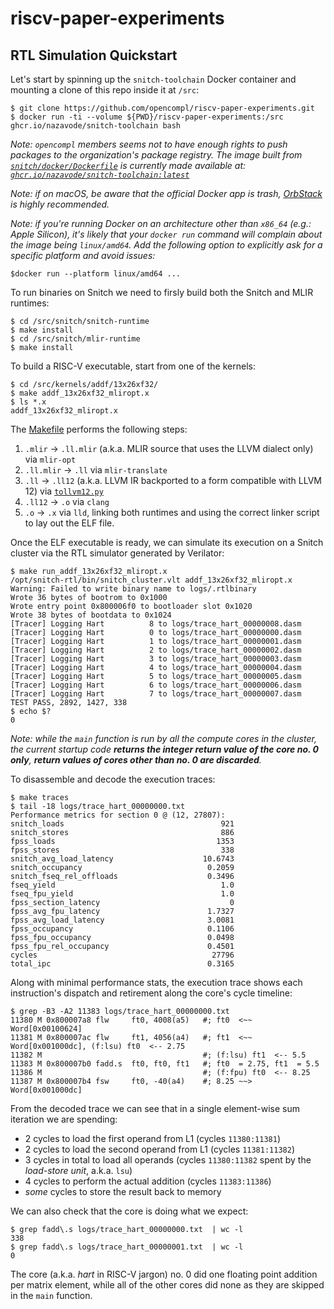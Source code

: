 # riscv-paper-experiments

## RTL Simulation Quickstart

Let's start by spinning up the `snitch-toolchain` Docker container and mounting
a clone of this repo inside it at `/src`:

```shell
$ git clone https://github.com/opencompl/riscv-paper-experiments.git
$ docker run -ti --volume ${PWD}/riscv-paper-experiments:/src ghcr.io/nazavode/snitch-toolchain bash
```

*Note: `opencompl` members seems not to have enough rights to push packages to the organization's
package registry. The image built from [`snitch/docker/Dockerfile`](snitch/docker/Dockerfile) is currently made available at:
[`ghcr.io/nazavode/snitch-toolchain:latest`](https://github.com/users/nazavode/packages/container/package/snitch-toolchain)*

*Note: if on macOS, be aware that the official Docker app is trash, [OrbStack](https://orbstack.dev/) is highly recommended.*

*Note: if you're running Docker on an architecture other than `x86_64` (e.g.: Apple Silicon),
it's likely that your `docker run` command will complain about the image being `linux/amd64`.
Add the following option to explicitly ask for a specific platform and avoid issues:*

```shell
$docker run --platform linux/amd64 ...
```

To run binaries on Snitch we need to firsly build both the Snitch and MLIR runtimes:

```shell
$ cd /src/snitch/snitch-runtime
$ make install
$ cd /src/snitch/mlir-runtime
$ make install
```

To build a RISC-V executable, start from one of the kernels:

```shell
$ cd /src/kernels/addf/13x26xf32/
$ make addf_13x26xf32_mliropt.x
$ ls *.x
addf_13x26xf32_mliropt.x
```

The [Makefile](kernels/addf/13x26xf32/Makefile) performs the following steps:

1. `.mlir` -> `.ll.mlir` (a.k.a. MLIR source that uses the LLVM dialect only) via `mlir-opt`
2. `.ll.mlir` -> `.ll` via `mlir-translate`
3. `.ll` -> `.ll12` (a.k.a. LLVM IR backported to a form compatible with LLVM 12) via [`tollvm12.py`](snitch/tollvm12.py)
4. `.ll12` -> `.o` via `clang`
5. `.o` -> `.x` via `lld`, linking both runtimes and using the correct linker script to lay out the ELF file.

Once the ELF executable is ready, we can simulate its execution on a Snitch
cluster via the RTL simulator generated by Verilator:

```shell
$ make run_addf_13x26xf32_mliropt.x
/opt/snitch-rtl/bin/snitch_cluster.vlt addf_13x26xf32_mliropt.x
Warning: Failed to write binary name to logs/.rtlbinary
Wrote 36 bytes of bootrom to 0x1000
Wrote entry point 0x800006f0 to bootloader slot 0x1020
Wrote 38 bytes of bootdata to 0x1024
[Tracer] Logging Hart          8 to logs/trace_hart_00000008.dasm
[Tracer] Logging Hart          0 to logs/trace_hart_00000000.dasm
[Tracer] Logging Hart          1 to logs/trace_hart_00000001.dasm
[Tracer] Logging Hart          2 to logs/trace_hart_00000002.dasm
[Tracer] Logging Hart          3 to logs/trace_hart_00000003.dasm
[Tracer] Logging Hart          4 to logs/trace_hart_00000004.dasm
[Tracer] Logging Hart          5 to logs/trace_hart_00000005.dasm
[Tracer] Logging Hart          6 to logs/trace_hart_00000006.dasm
[Tracer] Logging Hart          7 to logs/trace_hart_00000007.dasm
TEST PASS, 2892, 1427, 338
$ echo $?
0
```

*Note: while the `main` function is run by all the compute cores in the cluster,
the current startup code **returns the integer return value of the core no. 0 only**,
**return values of cores other than no. 0 are discarded**.*

To disassemble and decode the execution traces:

```shell
$ make traces
$ tail -18 logs/trace_hart_00000000.txt
Performance metrics for section 0 @ (12, 27807):
snitch_loads                                   921
snitch_stores                                  886
fpss_loads                                    1353
fpss_stores                                    338
snitch_avg_load_latency                    10.6743
snitch_occupancy                            0.2059
snitch_fseq_rel_offloads                    0.3496
fseq_yield                                     1.0
fseq_fpu_yield                                 1.0
fpss_section_latency                             0
fpss_avg_fpu_latency                        1.7327
fpss_avg_load_latency                       3.0081
fpss_occupancy                              0.1106
fpss_fpu_occupancy                          0.0498
fpss_fpu_rel_occupancy                      0.4501
cycles                                       27796
total_ipc                                   0.3165
```

Along with minimal performance stats, the execution trace shows each instruction's
dispatch and retirement along the core's cycle timeline: 

```shell
$ grep -B3 -A2 11383 logs/trace_hart_00000000.txt 
11380 M 0x800007a8 flw     ft0, 4008(a5)   #; ft0  <~~ Word[0x00100624]
11381 M 0x800007ac flw     ft1, 4056(a4)   #; ft1  <~~ Word[0x001000dc], (f:lsu) ft0  <-- 2.75
11382 M                                    #; (f:lsu) ft1  <-- 5.5
11383 M 0x800007b0 fadd.s  ft0, ft0, ft1   #; ft0  = 2.75, ft1  = 5.5
11386 M                                    #; (f:fpu) ft0  <-- 8.25
11387 M 0x800007b4 fsw     ft0, -40(a4)    #; 8.25 ~~> Word[0x001000dc]
```

From the decoded trace we can see that in a single element-wise sum iteration we are
spending:

* 2 cycles to load the first operand from L1 (cycles `11380:11381`)
* 2 cycles to load the second operand from L1 (cycles `11381:11382`)
* 3 cycles in total to load all operands (cycles `11380:11382` spent by the *load-store unit*, a.k.a. `lsu`)
* 4 cycles to perform the actual addition (cycles `11383:11386`)
* *some* cycles to store the result back to memory

We can also check that the core is doing what we expect:

```shell
$ grep fadd\.s logs/trace_hart_00000000.txt  | wc -l
338
$ grep fadd\.s logs/trace_hart_00000001.txt  | wc -l
0
```

The core (a.k.a. *hart* in RISC-V jargon) no. 0 did one floating point addition per matrix
element, while all of the other cores did none as they are skipped in the `main` function.
